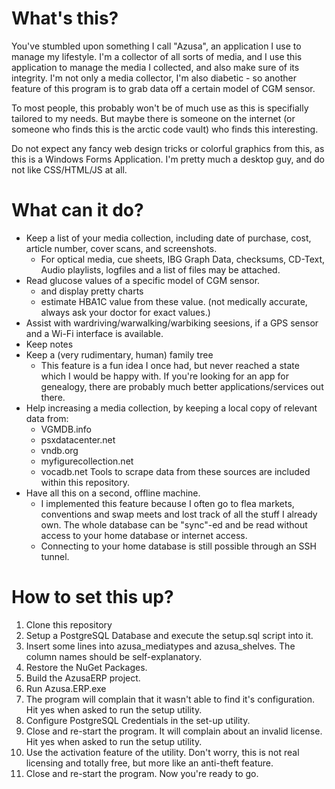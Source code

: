 # What's this?
You've stumbled upon something I call "Azusa", an application I use to manage my lifestyle.
I'm a collector of all sorts of media, and I use this application to manage the media I collected, and also make sure of its integrity.
I'm not only a media collector, I'm also diabetic - so another feature of this program is to grab data off a certain model of CGM sensor.

To most people, this probably won't be of much use as this is specifially tailored to my needs. But maybe there is someone on the internet (or someone who finds this is the arctic code vault) who finds this interesting.

Do not expect any fancy web design tricks or colorful graphics from this, as this is a Windows Forms Application. I'm pretty much a desktop guy, and do not like CSS/HTML/JS at all.

# What can it do?
- Keep a list of your media collection, including date of purchase, cost, article number, cover scans, and screenshots.
	- For optical media, cue sheets, IBG Graph Data, checksums, CD-Text, Audio playlists, logfiles and a list of files may be attached.
- Read glucose values of a specific model of CGM sensor.
	- and display pretty charts
	- estimate HBA1C value from these value. (not medically accurate, always ask your doctor for exact values.)
- Assist with wardriving/warwalking/warbiking seesions, if a GPS sensor and a Wi-Fi interface is available.
- Keep notes
- Keep a (very rudimentary, human) family tree
	- This feature is a fun idea I once had, but never reached a state which I would be happy with. If you're looking for an app for genealogy, there are probably much better applications/services out there.
- Help increasing a media collection, by keeping a local copy of relevant data from:
	- VGMDB.info
	- psxdatacenter.net
	- vndb.org
	- myfigurecollection.net
	- vocadb.net
	Tools to scrape data from these sources are included within this repository.
- Have all this on a second, offline machine.
	- I implemented this feature because I often go to flea markets, conventions and swap meets and lost track of all the stuff I already own. The whole database can be "sync"-ed and be read without access to your home database or internet access.
	- Connecting to your home database is still possible through an SSH tunnel.

# How to set this up?
1. Clone this repository
2. Setup a PostgreSQL Database and execute the setup.sql script into it.
3. Insert some lines into azusa_mediatypes and azusa_shelves. The column names should be self-explanatory.
4. Restore the NuGet Packages.
5. Build the AzusaERP project.
6. Run Azusa.ERP.exe
7. The program will complain that it wasn't able to find it's configuration. Hit yes when asked to run the setup utility.
8. Configure PostgreSQL Credentials in the set-up utility.
9. Close and re-start the program. It will complain about an invalid license. Hit yes when asked to run the setup utility.
10. Use the activation feature of the utility. Don't worry, this is not real licensing and totally free, but more like an anti-theft feature.
11. Close and re-start the program. Now you're ready to go.
